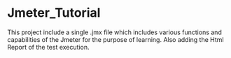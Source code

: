 # Jmeter_Tutorial
This project include a single .jmx file which includes various functions and capabilities of the Jmeter for the purpose of learning. Also adding the Html Report of the test execution.
